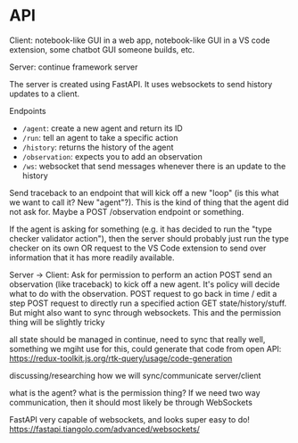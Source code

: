 # API

Client: notebook-like GUI in a web app, notebook-like GUI in a VS code extension, some chatbot GUI someone builds, etc.

Server: continue framework server

The server is created using FastAPI. It uses websockets to send history updates to a client.

Endpoints
- `/agent`: create a new agent and return its ID
- `/run`: tell an agent to take a specific action
- `/history`: returns the history of the agent
- `/observation`: expects you to add an observation
- `/ws`: websocket that send messages whenever there is an update to the history

Send traceback to an endpoint that will kick off a new "loop" (is this what we want to call it? New "agent"?). This is the kind of thing that the agent did not ask for. Maybe a POST /observation endpoint or something.

If the agent is asking for something (e.g. it has decided to run the "type checker validator action"), then the server should probably just run the type checker on its own OR request to the VS Code extension to send over information that it has more readily available.

Server -> Client: Ask for permission to perform an action
POST send an observation (like traceback) to kick off a new agent. It's policy will decide what to do with the observation.
POST request to go back in time / edit a step
POST request to directly run a specified action
GET state/history/stuff. But might also want to sync through websockets. This and the permission thing will be slightly tricky

all state should be managed in continue, need to sync that really well, something we mgiht use for this, could generate that code from open API: https://redux-toolkit.js.org/rtk-query/usage/code-generation

discussing/researching how we will sync/communicate server/client

what is the agent?
what is the permission thing?
If we need two way communication, then it should most likely be through WebSockets

FastAPI very capable of websockets, and looks super easy to do! https://fastapi.tiangolo.com/advanced/websockets/

